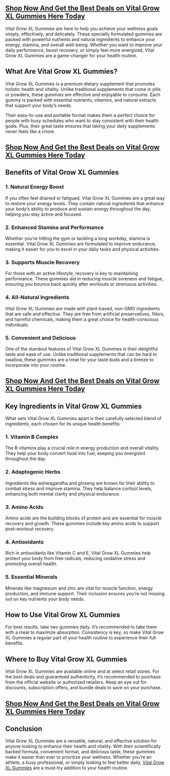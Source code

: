 <h2><strong><a href="https://supplementsme.com/VitalGrow">Shop Now And Get the Best Deals on Vital Grow XL Gummies Here&nbsp;Today</a></strong></h2>
<p data-pm-slice="1 1 []">Vital Grow XL Gummies are here to help you achieve your wellness goals simply, effectively, and delicately. These specially formulated gummies are packed with powerful nutrients and natural ingredients to enhance your energy, stamina, and overall well-being. Whether you want to improve your daily performance, boost recovery, or simply feel more energized, Vital Grow XL Gummies are a game-changer for your health routine.</p>
<h2>What Are Vital Grow XL Gummies?</h2>
<p>Vital Grow XL Gummies is a premium dietary supplement that promotes holistic health and vitality. Unlike traditional supplements that come in pills or powders, these gummies are effective and enjoyable to consume. Each gummy is packed with essential nutrients, vitamins, and natural extracts that support your body&rsquo;s needs.</p>
<p>Their easy-to-use and portable format makes them a perfect choice for people with busy schedules who want to stay consistent with their health goals. Plus, their great taste ensures that taking your daily supplements never feels like a chore.</p>
<h2><strong><a href="https://supplementsme.com/VitalGrow">Shop Now And Get the Best Deals on Vital Grow XL Gummies Here&nbsp;Today</a></strong></h2>
<div>
<h2 data-pm-slice="1 1 []"><strong>Benefits of Vital Grow XL Gummies</strong></h2>
<h3><strong>1. Natural Energy Boost</strong></h3>
<p>If you often feel drained or fatigued, Vital Grow XL Gummies are a great way to restore your energy levels. They contain natural ingredients that enhance your body&rsquo;s ability to produce and sustain energy throughout the day, helping you stay active and focused.</p>
<h3><strong>2. Enhanced Stamina and Performance</strong></h3>
<p>Whether you&rsquo;re hitting the gym or tackling a long workday, stamina is essential. Vital Grow XL Gummies are formulated to improve endurance, making it easier for you to excel in your daily tasks and physical activities.</p>
<h3><strong>3. Supports Muscle Recovery</strong></h3>
<p>For those with an active lifestyle, recovery is key to maintaining performance. These gummies aid in reducing muscle soreness and fatigue, ensuring you bounce back quickly after workouts or strenuous activities.</p>
<h3><strong>4. All-Natural Ingredients</strong></h3>
<p>Vital Grow XL Gummies are made with plant-based, non-GMO ingredients that are safe and effective. They are free from artificial preservatives, fillers, and harmful chemicals, making them a great choice for health-conscious individuals.</p>
<h3><strong>5. Convenient and Delicious</strong></h3>
<p>One of the standout features of Vital Grow XL Gummies is their delightful taste and ease of use. Unlike traditional supplements that can be hard to swallow, these gummies are a treat for your taste buds and a breeze to incorporate into your routine.</p>
<h2><strong><a href="https://supplementsme.com/VitalGrow">Shop Now And Get the Best Deals on Vital Grow XL Gummies Here&nbsp;Today</a></strong></h2>
<h2 data-pm-slice="1 1 []"><strong>Key Ingredients in Vital Grow XL Gummies</strong></h2>
<p>What sets Vital Grow XL Gummies apart is their carefully selected blend of ingredients, each chosen for its unique health benefits:</p>
<h3><strong>1. Vitamin B Complex</strong></h3>
<p>The B vitamins play a crucial role in energy production and overall vitality. They help your body convert food into fuel, keeping you energized throughout the day.</p>
<h3><strong>2. Adaptogenic Herbs</strong></h3>
<p>Ingredients like ashwagandha and ginseng are known for their ability to combat stress and improve stamina. They help balance cortisol levels, enhancing both mental clarity and physical endurance.</p>
<h3><strong>3. Amino Acids</strong></h3>
<p>Amino acids are the building blocks of protein and are essential for muscle recovery and growth. These gummies include key amino acids to support post-workout recovery.</p>
<h3><strong>4. Antioxidants</strong></h3>
<p>Rich in antioxidants like Vitamin C and E, Vital Grow XL Gummies help protect your body from free radicals, reducing oxidative stress and promoting overall health.</p>
<h3><strong>5. Essential Minerals</strong></h3>
<p>Minerals like magnesium and zinc are vital for muscle function, energy production, and immune support. Their inclusion ensures you&rsquo;re not missing out on key nutrients your body needs.</p>
<h2 data-pm-slice="1 1 []"><strong>How to Use Vital Grow XL Gummies</strong></h2>
<p>For best results, take two gummies daily. It&rsquo;s recommended to take them with a meal to maximize absorption. Consistency is key, so make Vital Grow XL Gummies a regular part of your health routine to experience their full benefits.</p>
<h2 data-pm-slice="1 1 []"><strong>Where to Buy Vital Grow XL Gummies</strong></h2>
<p>Vital Grow XL Gummies are available online and at select retail stores. For the best deals and guaranteed authenticity, it&rsquo;s recommended to purchase from the official website or authorized retailers. Keep an eye out for discounts, subscription offers, and bundle deals to save on your purchase.</p>
<h2><strong><a href="https://supplementsme.com/VitalGrow">Shop Now And Get the Best Deals on Vital Grow XL Gummies Here&nbsp;Today</a></strong></h2>
<div>
<h2 data-pm-slice="1 1 []"><strong>Conclusion</strong></h2>
<p>Vital Grow XL Gummies are a versatile, natural, and effective solution for anyone looking to enhance their health and vitality. With their scientifically backed formula, convenient format, and delicious taste, these gummies make it easier than ever to prioritize your wellness. Whether you&rsquo;re an athlete, a busy professional, or simply looking to feel better daily,&nbsp;<a href="https://supplementsme.com/VitalGrow">Vital Grow XL Gummies</a>&nbsp;are a must-try addition to your health routine.</p>
</div>
</div>
